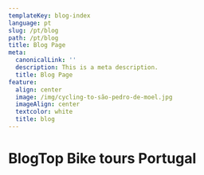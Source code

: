 ```yaml
---
templateKey: blog-index
language: pt
slug: /pt/blog
path: /pt/blog
title: Blog Page
meta:
  canonicalLink: ''
  description: This is a meta description.
  title: Blog Page
feature:
  align: center
  image: /img/cycling-to-são-pedro-de-moel.jpg
  imageAlign: center
  textcolor: white
  title: blog
---
```

# BlogTop Bike tours Portugal
